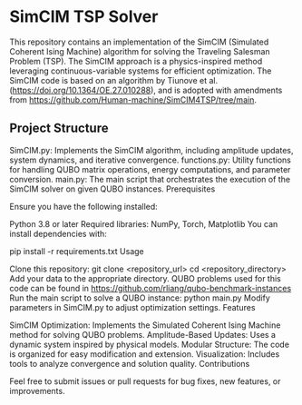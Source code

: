 # SimCIM TSP Solver

This repository contains an implementation of the SimCIM (Simulated Coherent Ising Machine) algorithm for solving the Traveling Salesman Problem (TSP). The SimCIM approach is a physics-inspired method leveraging continuous-variable systems for efficient optimization. The SimCIM code is based on an algorithm by Tiunove et al. (https://doi.org/10.1364/OE.27.010288), and is adopted with amendments from https://github.com/Human-machine/SimCIM4TSP/tree/main.

## Project Structure

SimCIM.py: Implements the SimCIM algorithm, including amplitude updates, system dynamics, and iterative convergence.
functions.py: Utility functions for handling QUBO matrix operations, energy computations, and parameter conversion.
main.py: The main script that orchestrates the execution of the SimCIM solver on given QUBO instances.
Prerequisites

Ensure you have the following installed:

Python 3.8 or later
Required libraries: NumPy, Torch, Matplotlib
You can install dependencies with:

pip install -r requirements.txt
Usage

Clone this repository:
git clone <repository_url>
cd <repository_directory>
Add your data to the appropriate directory. QUBO problems used for this code can be found in https://github.com/rliang/qubo-benchmark-instances
Run the main script to solve a QUBO instance:
python main.py
Modify parameters in SimCIM.py to adjust optimization settings.
Features

SimCIM Optimization: Implements the Simulated Coherent Ising Machine method for solving QUBO problems.
Amplitude-Based Updates: Uses a dynamic system inspired by physical models.
Modular Structure: The code is organized for easy modification and extension.
Visualization: Includes tools to analyze convergence and solution quality.
Contributions

Feel free to submit issues or pull requests for bug fixes, new features, or improvements.
